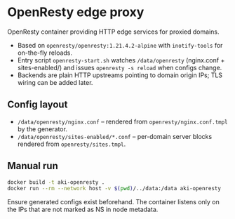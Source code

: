 # OpenResty edge proxy

OpenResty container providing HTTP edge services for proxied domains.

- Based on `openresty/openresty:1.21.4.2-alpine` with `inotify-tools` for on-the-fly reloads.
- Entry script `openresty-start.sh` watches `/data/openresty` (nginx.conf + sites-enabled/) and issues `openresty -s reload` when configs change.
- Backends are plain HTTP upstreams pointing to domain origin IPs; TLS wiring can be added later.

## Config layout

- `/data/openresty/nginx.conf` – rendered from `openresty/nginx.conf.tmpl` by the generator.
- `/data/openresty/sites-enabled/*.conf` – per-domain server blocks rendered from `openresty/sites.tmpl`.

## Manual run

```bash
docker build -t aki-openresty .
docker run --rm --network host -v $(pwd)/../data:/data aki-openresty
```

Ensure generated configs exist beforehand. The container listens only on the IPs that are not marked as NS in node metadata.
